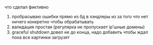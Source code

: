 


что сделал фиктивно
1. пробрасываю ошибки прямо из бд в хэндлеры из за того что нет ничего конкретно чтобы обрабатывать
2. валидация простая (регулярка не пропускает ip'шные домены)
3. graceful shutdown довел не до конца, надо добавить чтобы ждал пока все картинки загрузят